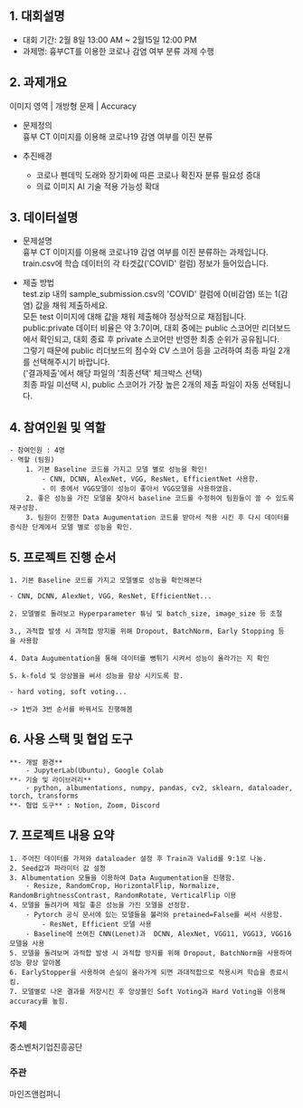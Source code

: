 ## **1. 대회설명**
* 대회 기간: 2월 8일 13:00 AM ~ 2월15일 12:00 PM 
* 과제명: 흉부CT를 이용한 코로나 감염 여부 분류 과제 수행

## **2. 과제개요**
이미지 영역 | 개방형 문제 | Accuracy

* 문제정의<br>
흉부 CT 이미지를 이용해 코로나19 감염 여부를 이진 분류

* 추진배경
  * 코로나 펜데믹 도래와 장기화에 따른 코로나 확진자 분류 필요성 증대
  * 의료 이미지 AI 기술 적용 가능성 확대

## **3. 데이터설명**

* 문제설명<br>
흉부 CT 이미지를 이용해 코로나19 감염 여부를 이진 분류하는 과제입니다. train.csv에 학습 데이터의 각 타겟값('COVID' 컬럼) 정보가 들어있습니다.

* 제출 방법<br>
test.zip 내의 sample_submission.csv의 'COVID' 컬럼에 0(비감염) 또는 1(감염) 값을 채워 제출하세요.<br>
모든 test 이미지에 대해 값을 채워 제출해야 정상적으로 채점됩니다. <br>
public:private 데이터 비율은 약 3:7이며, 대회 중에는 public 스코어만 리더보드에서 확인되고, 대회 종료 후 private 스코어만 반영한 최종 순위가 공유됩니다.<br>
그렇기 때문에 public 리더보드의 점수와 CV 스코어 등을 고려하여 최종 파일 2개를 선택해주시기 바랍니다.<br>
('결과제출'에서 해당 파일의 '최종선택' 체크박스 선택) <br>
최종 파일 미선택 시, public 스코어가 가장 높은 2개의 제출 파일이 자동 선택됩니다.

## **4. 참여인원 및 역할**
    - 참여인원 : 4명
    - 역할 (팀원)
        1. 기본 Baseline 코드를 가지고 모델 별로 성능을 확인!
            - CNN, DCNN, AlexNet, VGG, ResNet, EfficientNet 사용함.
            - 이 중에서 VGG모델이 성능이 좋아서 VGG모델을 사용하였음.
        2. 좋은 성능을 가진 모델을 찾아서 baseline 코드를 수정하여 팀원들이 쓸 수 있도록 재구성함.
        3. 팀원이 진행한 Data Augumentation 코드를 받아서 적용 시킨 후 다시 데이터를 증식한 단계에서 모델 별로 성능을 확인.
        
## **5. 프로젝트 진행 순서**
    
    1. 기본 Baseline 코드를 가지고 모델별로 성능을 확인해본다
    
    - CNN, DCNN, AlexNet, VGG, ResNet, EfficientNet...
    
    2. 모델별로 돌려보고 Hyperparameter 튜닝 및 batch_size, image_size 등 조절
    
    3., 과적합 발생 시 과적합 방지를 위해 Dropout, BatchNorm, Early Stopping 등을 사용함
    
    4. Data Augumentation을 통해 데이터를 뻥튀기 시켜서 성능이 올라가는 지 확인
    
    5. k-fold 및 앙상블을 써서 성능을 향상 시키도록 함.
    
    - hard voting, soft voting...
    
    -> 1번과 3번 순서를 바꿔서도 진행해봄

## **6. 사용 스택 및 협업 도구**
    **- 개발 환경**
        - JupyterLab(Ubuntu), Google Colab
    **- 기술 및 라이브러리**
        - python, albumentations, numpy, pandas, cv2, sklearn, dataloader, torch, transforms
    **- 협업 도구** : Notion, Zoom, Discord
    
## **7. 프로젝트 내용 요약**
    1. 주어진 데이터를 가져와 dataloader 설정 후 Train과 Valid를 9:1로 나눔.
    2. Seed값과 파라미터 값 설정
    3. Albumentation 모듈을 이용하여 Data Augumentation을 진행함.
        - Resize, RandomCrop, HorizontalFlip, Normalize, RandomBrightnessContrast, RandomRotate, VerticalFlip 이용
    4. 모델을 돌려가며 제일 좋은 성능을 가진 모델을 선정함.
        - Pytorch 공식 문서에 있는 모델들을 불러와 pretained=False를 써서 사용함.
            - ResNet, Efficient 모델 사용
        - Baseline에 쓰여진 CNN(Lenet)과  DCNN, AlexNet, VGG11, VGG13, VGG16모델을 사용
    5. 모델을 돌려보며 과적합 발생 시 과적합 방지를 위해 Dropout, BatchNorm을 사용하여 성능 향상 알아봄
    6. EarlyStopper을 사용하여 손실이 올라가게 되면 과대적합으로 적용시켜 학습을 종료시킴.
    7. 모델별로 나온 결과를 저장시킨 후 앙상블인 Soft Voting과 Hard Voting을 이용해 accuracy를 높힘.


### **주체**
중소벤처기업진흥공단

### **주관**
마인즈앤컴퍼니

